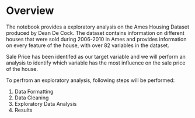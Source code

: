 # Overview

The notebook provides a exploratory analysis on the Ames Housing Dataset produced by Dean De Cock. The dataset contains information on different houses that were sold during 2006-2010 in Ames and provides information on every feature of the house, with over 82 variables in the dataset. 

Sale Price has been identifed as our target variable and we will perform an analysis to identify which variable has the most influence on the sale price of the house. 

To perfrom an exploratory analysis, following steps will be performed:

1. Data Formatting
2. Data Cleaning
2. Exploratory Data Analysis
3. Results
